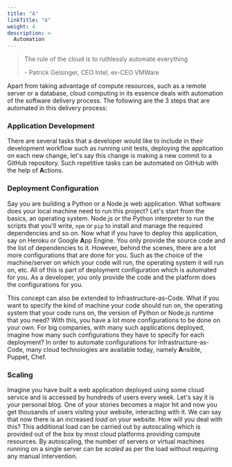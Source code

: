 ```yaml
---
title: "A"
linkTitle: "A"
weight: 4
description: >
  Automation
---
```


<!-- {{% pageinfo %}}
Automation
{{% /pageinfo %}} -->

> The rule of the cloud is to ruthlessly automate everything
>
> \- Patrick Gelsinger, CEO Intel, ex-CEO VMWare

Apart from taking advantage of compute resources, such as a remote server or a database, cloud computing in its essence deals with automation of the software delivery process. The following are the 3 steps that are automated in this delivery process:

### Application Development

There are several tasks that a developer would like to include in their development workflow such as running unit tests, deploying the application on each new change, let's say this change is making a new commit to a GitHub repository. Such repetitive tasks can be automated on GitHub with the help of **A**ctions.

### Deployment Configuration

Say you are building a Python or a Node.js web application. What software does your local machine need to run this project? Let's start from the basics, an operating system. Node.js or the Python interpreter to run the scripts that you'll write, `npm` or `pip` to install and manage the required dependencies and so on. Now what if you have to deploy this application, say on Heroku or Google **A**pp Engine. You only provide the source code and the list of dependencies to it. However, behind the scenes, there are a lot more configurations that are done for you. Such as the choice of the machine/server on which your code will run, the operating system it will run on, etc. All of this is part of deployment configuration which is automated for you. As a developer, you only provide the code and the platform does the configurations for you.

This concept can also be extended to Infrastructure-as-Code. What if you want to specify the kind of machine your code should run on, the operating system that your code runs on, the version of Python or Node.js runtime that you need? With this, you have a lot more configurations to be done on your own. For big companies, with many such applications deployed, imagine how many such configurations they have to specify for each deployment? In order to automate configurations for Infrastructure-as-Code, many cloud technologies are available today, namely **A**nsible, Puppet, Chef.

### Scaling

Imagine you have built a web application deployed using some cloud service and is accessed by hundreds of users every week. Let's say it is your personal blog. One of your stories becomes a major hit and now you get thousands of users visitng your website, interacting with it. We can say that now there is an increased _load_ on your website. How will you deal with this? This additional load can be carried out by autoscaling which is provided out of the box by most cloud platforms providing compute resources. By autoscaling, the number of servers or virtual machines running on a single server can be _scaled_ as per the load without requiring any manual intervention.
